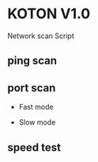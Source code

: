 # KOTON V1.0

Network scan Script

## ping scan

## port scan

- Fast mode

- Slow mode

## speed test


